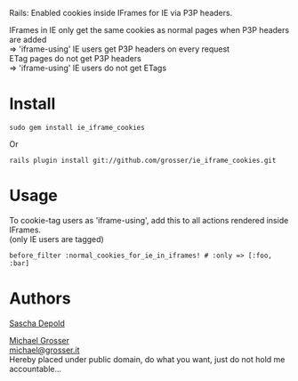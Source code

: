 Rails: Enabled cookies inside IFrames for IE via P3P headers.<br/>

IFrames in IE only get the same cookies as normal pages when P3P headers are added<br/>
=> 'iframe-using' IE users get P3P headers on every request<br/>
ETag pages do not get P3P headers<br/>
=> 'iframe-using' IE users do not get ETags

Install
=======
    sudo gem install ie_iframe_cookies
Or

    rails plugin install git://github.com/grosser/ie_iframe_cookies.git


Usage
=====
To cookie-tag users as 'iframe-using', add this to all actions rendered inside IFrames.<br/>
(only IE users are tagged)

    before_filter :normal_cookies_for_ie_in_iframes! # :only => [:foo, :bar]

Authors
=======
[Sascha Depold](https://github.com/sdepold)

[Michael Grosser](http://grosser.it)<br/>
michael@grosser.it<br/>
Hereby placed under public domain, do what you want, just do not hold me accountable...
